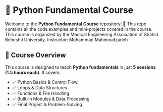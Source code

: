 # 🚀 Python Fundamental Course  

Welcome to the **Python Fundamental Course** repository! 🎉 This repo contains all the code examples and mini-projects covered in the course.  
This course is organized by the Medical Engineering Association of Shahid Beheshti University. 
Instructor: Mohammad Mahmoudzadeh

## 📌 Course Overview  
This course is designed to teach **Python fundamentals** in just **5 sessions (1.5 hours each)**. It covers:  
- ✅ Python Basics & Control Flow  
- ✅ Loops & Data Structures  
- ✅ Functions & File Handling  
- ✅ Built-in Modules & Data Processing  
- ✅ Final Project & Problem-Solving  

